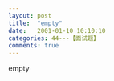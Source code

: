 ```yaml
---
layout: post
title:  "empty"
date:   2001-01-10 10:10:10
categories: 44---【面试题】
comments: true
---
```

empty

